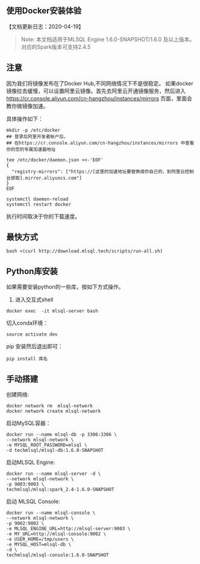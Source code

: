 ## 使用Docker安装体验

 【文档更新日志：2020-04-19】

> Note: 本文档适用于MLSQL Engine 1.6.0-SNAPSHOT/1.6.0 及以上版本。  
> 对应的Spark版本可支持2.4.5
>


## 注意

因为我们将镜像发布在了Docker Hub,不同网络情况下不是很稳定。
如果docker镜像拉去缓慢，可以设置阿里云镜像。首先去阿里云开通镜像服务，然后进入
https://cr.console.aliyun.com/cn-hangzhou/instances/mirrors 页面，里面会教你做镜像加速。

具体操作如下：

```shell
mkdir -p /etc/docker
## 登录后阿里开发者帐户后，
## 在https://cr.console.aliyun.com/cn-hangzhou/instances/mirrors 中查看你的您的专属加速器地址

tee /etc/docker/daemon.json <<-'EOF'
{
  "registry-mirrors": ["https://[这里的加速地址要替换成你自己的，到阿里云控制台获取].mirror.aliyuncs.com"]
}
EOF

systemctl daemon-reload
systemctl restart docker
```

执行时间取决于你的下载速度。

## 最快方式

```
bash <(curl http://download.mlsql.tech/scripts/run-all.sh)
```

## Python库安装

如果需要安装python的一些库，按如下方式操作。

1. 进入交互式shell

```
docker exec  -it mlsql-server bash
```

切入conda环境：

```
source activate dev
```

pip 安装然后退出即可：

```
pip install 库名
```

## 手动搭建

创建网络:

```
docker network rm  mlsql-network
docker network create mlsql-network
```

启动MySQL容器：

```
docker run --name mlsql-db -p 3306:3306 \
--network mlsql-network \
-e MYSQL_ROOT_PASSWORD=mlsql \
-d techmlsql/mlsql-db:1.6.0-SNAPSHOT
```

启动MLSQL Engine:

```
docker run --name mlsql-server -d \
--network mlsql-network \
-p 9003:9003 \
techmlsql/mlsql:spark_2.4-1.6.0-SNAPSHOT
```

启动 MLSQL Console:

```
docker run --name mlsql-console \
--network mlsql-network \
-p 9002:9002 \
-e MLSQL_ENGINE_URL=http://mlsql-server:9003 \
-e MY_URL=http://mlsql-console:9002 \
-e USER_HOME=/tmp/users \
-e MYSQL_HOST=mlsql-db \
-d \
techmlsql/mlsql-console:1.6.0-SNAPSHOT
```








